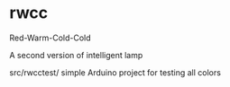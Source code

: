 # rwcc

Red-Warm-Cold-Cold

A second version of intelligent lamp

src/rwcctest/    simple Arduino project for testing all colors
